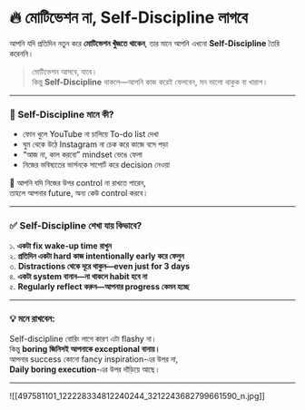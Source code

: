 # 🔥 **মোটিভেশন না, Self-Discipline লাগবে**

আপনি যদি প্রতিদিন নতুন করে **মোটিভেশন খুঁজতে থাকেন**, তার মানে আপনি এখনো **Self-Discipline** তৈরি করেননি।

> মোটিভেশন আসবে, যাবে।  
> কিন্তু **Self-Discipline** থাকলে—আপনি কাজ করেই ফেলবেন, মন ভালো থাকুক বা খারাপ।

---

### 🧠 Self-Discipline মানে কী?

- ফোন খুলে YouTube না চালিয়ে To-do list দেখা    
- ঘুম থেকে উঠে Instagram না চেক করে কাজে বসে পড়া    
- “আজ না, কাল করবো” mindset ভেঙে ফেলা    
- নিজের ভবিষ্যতের ভার্সনকে সাপোর্ট করে decision নেওয়া


🙌 আপনি যদি নিজের উপর control না রাখতে পারেন,  
তাহলে আপনার future, অন্য কেউ control করবে।

---

### ✅ Self-Discipline শেখা যায় কিভাবে?

১. **একটা fix wake-up time রাখুন**  
২. **প্রতিদিন একটা hard কাজ intentionally early করে ফেলুন**  
৩. **Distractions থেকে দূরে থাকুন—even just for 3 days**  
৪. **একটা system বানান—না থাকলে habit হবে না**  
৫. **Regularly reflect করুন—আপনার progress কেমন হচ্ছে**

---

### 💡 মনে রাখবেন:

Self-discipline বোরিং লাগে কারণ এটা flashy না।  
কিন্তু **boring জিনিসই আপনাকে exceptional বানায়।**  
আপনার success কোনো fancy inspiration-এর উপর না,  
**Daily boring execution**-এর উপর দাঁড়িয়ে আছে।

---

![[497581101_122228334812240244_3212243682799661590_n.jpg]]
